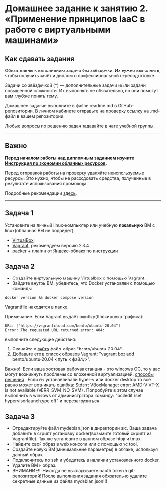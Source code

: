 
# Домашнее задание к занятию 2. «Применение принципов IaaC в работе с виртуальными машинами»

## Как сдавать задания

Обязательны к выполнению задачи без звёздочки. Их нужно выполнить, чтобы получить зачёт и диплом о профессиональной переподготовке.

Задачи со звёздочкой (*) — дополнительные задачи и/или задачи повышенной сложности. Их выполнять не обязательно, но они помогут вам глубже понять тему.

Домашнее задание выполните в файле readme.md в GitHub-репозитории. В личном кабинете отправьте на проверку ссылку на .md-файл в вашем репозитории.

Любые вопросы по решению задач задавайте в чате учебной группы.

---
## Важно

**Перед началом работы над дипломным заданием изучите [Инструкция по экономии облачных ресурсов](https://github.com/netology-code/devops-materials/blob/master/cloudwork.MD).**

Перед отправкой работы на проверку удаляйте неиспользуемые ресурсы.
Это нужно, чтобы не расходовать средства, полученные в результате использования промокода.

Подробные рекомендации [здесь](https://github.com/netology-code/virt-homeworks/blob/virt-11/r/README.md).

---

## Задача 1
Установите на личный linux-компьютер или учебную **локальную** ВМ с linux(облачная ВМ не подойдет):

- [VirtualBox](https://www.virtualbox.org/),
- [Vagrant](https://github.com/netology-code/devops-materials), рекомендуем версию 2.3.4
- [packer](https://github.com/netology-code/devops-materials/blob/master/README.md) + плагин от Яндекс-облако по [инструкции](https://cloud.yandex.ru/docs/tutorials/infrastructure-management/packer-quickstart)


## Задача 2
- Создайте виртуальную машину Virtualbox с помощью Vagrant.
- Зайдите внутрь ВМ, убедитесь, что Docker установлен с помощью команды
```
docker version && docker compose version
```
Vagrantfile находятся в [папке](https://github.com/netology-code/virt-homeworks/tree/virt-11/05-virt-02-iaac/src).

Примечание. Если Vagrant выдаёт ошибку(блокировка трафика):
```
URL: ["https://vagrantcloud.com/bento/ubuntu-20.04"]     
Error: The requested URL returned error: 404:
```

выполните следующие действия:

1. Скачайте с [сайта](https://app.vagrantup.com/bento/boxes/ubuntu-20.04) файл-образ "bento/ubuntu-20.04".
2. Добавьте его в список образов Vagrant: "vagrant box add bento/ubuntu-20.04 <путь к файлу>".

Важно!: Если ваша хостовая рабочая станция - это windows ОС, то у вас могут возникнуть проблемы со вложенной виртуализацией.  [способы решения](https://www.comss.ru/page.php?id=7726)  . Если вы устанавливали hyper-v или docker desktop то  все равно может возникать ошибка: Stderr: VBoxManage: error: AMD-V VT-X is not available (VERR_SVM_NO_SVM) . Попробуйте в этом случае выполнить в windows от администратора команду: "bcdedit /set hypervisorlaunchtype off" и перезагрузиться

## Задача 3
- Отредактируйте файл mydebian.json в директории src. Ваша задача добавить в скрипт установку docker(возьмите готовый скрипт из Vagrantfile). Так же установите в данном образе htop и tmux.
- Найдите свой образ в web консоли или с помощью yc tool.
- Создайте новую ВМ(минимальные параметры) в облаке, используя данный образ. 
- Подключитесь по ssh и убедитесь в наличии установленного docker.
- Удалите ВМ и образ.
- ВНИМАНИЕ!!! Никогда не выкладываете oauth token в git-репозиторий! После выполнения задания обязательно удалите секретные данные из файла mydebian.json!!!
